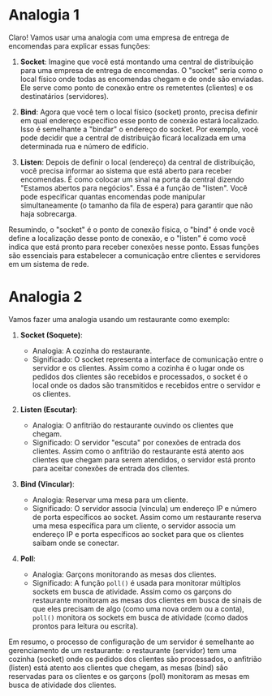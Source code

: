 # Analogia 1

Claro! Vamos usar uma analogia com uma empresa de entrega de encomendas para explicar essas funções:

1. **Socket**: Imagine que você está montando uma central de distribuição para uma empresa de entrega de encomendas. O "socket" seria como o local físico onde todas as encomendas chegam e de onde são enviadas. Ele serve como ponto de conexão entre os remetentes (clientes) e os destinatários (servidores).

2. **Bind**: Agora que você tem o local físico (socket) pronto, precisa definir em qual endereço específico esse ponto de conexão estará localizado. Isso é semelhante a "bindar" o endereço do socket. Por exemplo, você pode decidir que a central de distribuição ficará localizada em uma determinada rua e número de edifício.

3. **Listen**: Depois de definir o local (endereço) da central de distribuição, você precisa informar ao sistema que está aberto para receber encomendas. É como colocar um sinal na porta da central dizendo "Estamos abertos para negócios". Essa é a função de "listen". Você pode especificar quantas encomendas pode manipular simultaneamente (o tamanho da fila de espera) para garantir que não haja sobrecarga.

Resumindo, o "socket" é o ponto de conexão física, o "bind" é onde você define a localização desse ponto de conexão, e o "listen" é como você indica que está pronto para receber conexões nesse ponto. Essas funções são essenciais para estabelecer a comunicação entre clientes e servidores em um sistema de rede.


# Analogia 2

Vamos fazer uma analogia usando um restaurante como exemplo:

1. **Socket (Soquete)**:
   - Analogia: A cozinha do restaurante.
   - Significado: O socket representa a interface de comunicação entre o servidor e os clientes. Assim como a cozinha é o lugar onde os pedidos dos clientes são recebidos e processados, o socket é o local onde os dados são transmitidos e recebidos entre o servidor e os clientes.

2. **Listen (Escutar)**:
   - Analogia: O anfitrião do restaurante ouvindo os clientes que chegam.
   - Significado: O servidor "escuta" por conexões de entrada dos clientes. Assim como o anfitrião do restaurante está atento aos clientes que chegam para serem atendidos, o servidor está pronto para aceitar conexões de entrada dos clientes.

3. **Bind (Vincular)**:
   - Analogia: Reservar uma mesa para um cliente.
   - Significado: O servidor associa (vincula) um endereço IP e número de porta específicos ao socket. Assim como um restaurante reserva uma mesa específica para um cliente, o servidor associa um endereço IP e porta específicos ao socket para que os clientes saibam onde se conectar.

4. **Poll**:
   - Analogia: Garçons monitorando as mesas dos clientes.
   - Significado: A função `poll()` é usada para monitorar múltiplos sockets em busca de atividade. Assim como os garçons do restaurante monitoram as mesas dos clientes em busca de sinais de que eles precisam de algo (como uma nova ordem ou a conta), `poll()` monitora os sockets em busca de atividade (como dados prontos para leitura ou escrita).

Em resumo, o processo de configuração de um servidor é semelhante ao gerenciamento de um restaurante: o restaurante (servidor) tem uma cozinha (socket) onde os pedidos dos clientes são processados, o anfitrião (listen) está atento aos clientes que chegam, as mesas (bind) são reservadas para os clientes e os garçons (poll) monitoram as mesas em busca de atividade dos clientes.